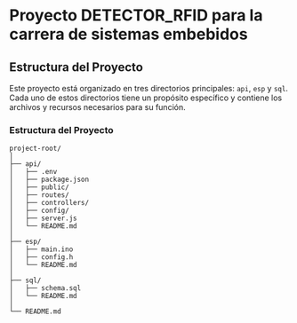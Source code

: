 # Proyecto DETECTOR_RFID para la carrera de sistemas embebidos

## Estructura del Proyecto

Este proyecto está organizado en tres directorios principales: `api`, `esp` y `sql`. Cada uno de estos directorios tiene un propósito específico y contiene los archivos y recursos necesarios para su función.

### Estructura del Proyecto

```plaintext
project-root/
│
├── api/
│   ├── .env
│   ├── package.json
│   ├── public/
│   ├── routes/
│   ├── controllers/
│   ├── config/
│   ├── server.js
│   └── README.md
│
├── esp/
│   ├── main.ino
│   ├── config.h
│   └── README.md
│
├── sql/
│   ├── schema.sql
│   └── README.md
│
└── README.md
